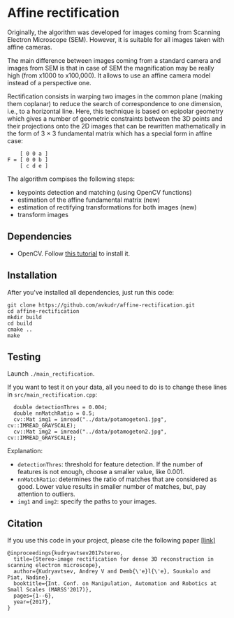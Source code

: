 # Affine rectification
Originally, the algorithm was developed for images coming from Scanning Electron Microscope (SEM). However, it is suitable for all images taken with affine cameras.

The main difference between images coming from a standard camera and images from SEM is that in case of SEM the magnification may be really high (from x1000 to x100,000). It allows to use an affine camera model instead of a perspective one. 

Rectification consists in warping two images in the common plane (making them coplanar) to reduce the search of correspondence to one dimension, i.e., to a horizontal line. Here, this technique is based on epipolar geometry which gives a number of geometric constraints between the 3D points and their projections onto the 2D images that can be rewritten mathematically in the form of 3 × 3 fundamental matrix which has a special form in affine case:

        [ 0 0 a ]
    F = [ 0 0 b ]
        [ c d e ]
        
The algorithm compises the following steps:
- keypoints detection and matching (using OpenCV functions)
- estimation of the affine fundamental matrix (new)
- estimation of rectifying transformations for both images (new)
- transform images     

## Dependencies

- OpenCV. Follow [this tutorial](https://docs.opencv.org/trunk/d7/d9f/tutorial_linux_install.html) to install it.

## Installation

After you've installed all dependencies, just run this code:
```
git clone https://github.com/avkudr/affine-rectification.git
cd affine-rectification
mkdir build
cd build 
cmake ..
make
```

## Testing

Launch ```./main_rectification```.

If you want to test it on your data, all you need to do is to change these lines in ```src/main_rectification.cpp```:
```
  double detectionThres = 0.004;
  double nnMatchRatio = 0.5;
  cv::Mat img1 = imread("../data/potamogeton1.jpg", cv::IMREAD_GRAYSCALE);
  cv::Mat img2 = imread("../data/potamogeton2.jpg", cv::IMREAD_GRAYSCALE);
```
Explanation:
- ```detectionThres```: threshold for feature detection. If the number of features is not enough, choose a smaller value, like 0.001.
- ```nnMatchRatio```: determines the ratio of matches that are considered as good. Lower value results in smaller number of matches, but, pay attention to outliers.
- ```img1``` and ```img2```: specify the paths to your images.

## Citation

If you use this code in your project, please cite the following paper [[link]](http://ieeexplore.ieee.org/abstract/document/8001905/)
```
@inproceedings{kudryavtsev2017stereo,
  title={Stereo-image rectification for dense 3D reconstruction in scanning electron microscope},
  author={Kudryavtsev, Andrey V and Demb{\'e}l{\'e}, Sounkalo and Piat, Nadine},
  booktitle={Int. Conf. on Manipulation, Automation and Robotics at Small Scales (MARSS'2017)},
  pages={1--6},
  year={2017},
}
```
